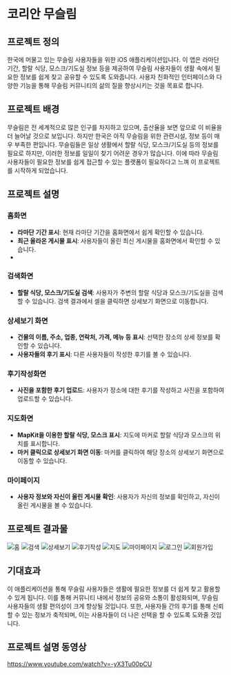 # 코리안 무슬림

## 프로젝트 정의
한국에 머물고 있는 무슬림 사용자들을 위한 iOS 애플리케이션입니다. 이 앱은 라마단 기간, 할랄 식당, 모스크/기도실 정보 등을 제공하여 무슬림 사용자들이 생활 속에서 필요한 정보를 쉽게 찾고 공유할 수 있도록 도와줍니다. 사용자 친화적인 인터페이스와 다양한 기능을 통해 무슬림 커뮤니티의 삶의 질을 향상시키는 것을 목표로 합니다.

## 프로젝트 배경
무슬림은 전 세계적으로 많은 인구를 차지하고 있으며, 출산율을 보면 앞으로 이 비율을 더 늘어날 것으로 보입니다. 하지만 한국은 아직 무슬림을 위한 관련시설, 정보 등이 매우 부족한 편입니다. 무슬림들은 일상 생활에서 할랄 식당, 모스크/기도실 등의 정보를 필요로 하지만, 이러한 정보를 일일이 찾기 어려운 경우가 많습니다. 이에 따라 무슬림 사용자들이 필요한 정보를 쉽게 접근할 수 있는 플랫폼이 필요하다고 느껴 이 프로젝트를 시작하게 되었습니다.

## 프로젝트 설명
### 홈화면
- **라마단 기간 표시**: 현재 라마단 기간을 홈화면에서 쉽게 확인할 수 있습니다.
- **최근 올라온 게시물 표시**: 사용자들이 올린 최신 게시물을 홈화면에서 확인할 수 있습니다.
- 
### 검색화면
- **할랄 식당, 모스크/기도실 검색**: 사용자가 주변의 할랄 식당과 모스크/기도실을 검색할 수 있습니다. 검색 결과에서 셀을 클릭하면 상세보기 화면으로 이동합니다.

### 상세보기 화면
- **건물의 이름, 주소, 업종, 연락처, 가격, 메뉴 등 표시**: 선택한 장소의 상세 정보를 확인할 수 있습니다.
- **사용자들의 후기 표시**: 다른 사용자들이 작성한 후기를 볼 수 있습니다.

### 후기작성화면
- **사진을 포함한 후기 업로드**: 사용자가 장소에 대한 후기를 작성하고 사진을 포함하여 업로드할 수 있습니다.

### 지도화면
- **MapKit을 이용한 할랄 식당, 모스크 표시**: 지도에 마커로 할랄 식당과 모스크의 위치를 표시합니다.
- **마커 클릭으로 상세보기 화면 이동**: 마커를 클릭하여 해당 장소의 상세보기 화면으로 이동할 수 있습니다.

### 마이페이지
- **사용자 정보와 자신이 올린 게시물 확인**: 사용자가 자신의 정보를 확인하고, 자신이 올린 게시물을 볼 수 있습니다.

## 프로젝트 결과물
![홈](https://github.com/hs-1971209-sangyunlee/muslimApp/assets/115783758/f500c6dc-fa03-40f1-8676-6d601f801b51)
![검색](https://github.com/hs-1971209-sangyunlee/muslimApp/assets/115783758/3cb20b95-4206-4fb7-8adc-a857689910d2)
![상세보기](https://github.com/hs-1971209-sangyunlee/muslimApp/assets/115783758/f1261831-e3c7-4529-ae94-a95384a89acb)
![후기작성](https://github.com/hs-1971209-sangyunlee/muslimApp/assets/115783758/87e0adce-f476-4b6d-b370-51763f87066d)
![지도](https://github.com/hs-1971209-sangyunlee/muslimApp/assets/115783758/182788af-9655-41c7-b386-c573fd46e74b)
![마이페이지](https://github.com/hs-1971209-sangyunlee/muslimApp/assets/115783758/b379dfe4-e02f-4f65-8cbe-a61f5426c7ad)
![로그인](https://github.com/hs-1971209-sangyunlee/muslimApp/assets/115783758/0245412f-b069-4576-a041-f0d5db32615e)
![회원가입](https://github.com/hs-1971209-sangyunlee/muslimApp/assets/115783758/77e4b8d7-8e52-4738-adb3-7576aa5ee3f6)
## 기대효과
이 애플리케이션을 통해 무슬림 사용자들은 생활에 필요한 정보를 더 쉽게 찾고 활용할 수 있게 됩니다. 이를 통해 커뮤니티 내에서 정보의 공유와 소통이 활성화되며, 무슬림 사용자들의 생활 편의성이 크게 향상될 것입니다. 또한, 사용자들 간의 후기를 통해 신뢰할 수 있는 정보가 축적되며, 이는 사용자들이 더 나은 선택을 할 수 있도록 도와줄 것입니다.

## 프로젝트 설명 동영상
https://www.youtube.com/watch?v=-yX3Tu00pCU
